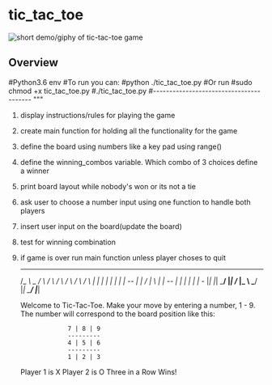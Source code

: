 # tic_tac_toe

![short demo/giphy of tic-tac-toe game](https://raw.githubusercontent.com/josephskrzysowski/tic_tac_toe/master/img/tic_tac_toe.gif?raw=true)


## Overview
#Python3.6 env
#To run you can:
#python ./tic_tac_toe.py
#Or run
#sudo chmod +x tic_tac_toe.py
#./tic_tac_toe.py
#----------------------------------------
"""
1) display instructions/rules for playing the game
2) create main function for holding all the functionality for the game
3) define the board using numbers like a key pad using range()
4) define the winning_combos variable. Which combo of 3 choices define a winner
5) print board layout while nobody's won or its not a tie
6) ask user to choose a number input using one function to handle both players
7) insert user input on the board(update the board)
8) test for winning combination
9) if game is over run main function unless player choses to quit


    _____      ___       ____    _     ___     ____   ___   ___
   /_   _\ _  /  _\     /_  _\  / \   /  _\   /_  _\ /   \ |  _|
     | |  | | | |__ --   | |   / | \  | |_  --  | |  | | | | -_
     |_|  |_| \___/      |_|  /_ |_ \ \___/     |_|  \___/ |___|

    Welcome to Tic-Tac-Toe.
    Make your move by entering a number, 1 - 9.  The number
    will correspond to the board position like this:

                    7 | 8 | 9
                    ---------
                    4 | 5 | 6
                    ---------
                    1 | 2 | 3
    Player 1 is X
    Player 2 is O
    Three in a Row Wins!